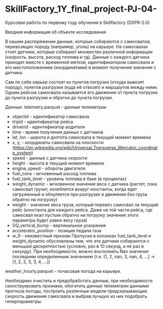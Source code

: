 # SkillFactory_1Y_final_project-PJ-04-
Курсовая работа по первому году обучения в Skillfactory (DSPR-2.0)


Вводная информация об объекте исследования

В нашем распоряжении данные, которые собираются с самосвалов, перевозящих породу (например, уголь) на карьере. На самосвалах стоят датчики, которые собирают множество различной информации (скорость, высота, расход топлива и тд). 
Данные с каждого датчика приходят вместе с временной меткой, идентификатором самосвала и его местоположением (координатами) в момент получения значения с датчика.

Сам по себе карьер состоит из пунктов погрузки (откуда вывозят породу), пунктов разгрузки (куда её отвозят) и маршрутов между ними. Одним рейсом самосвала называется его движение от пункта погрузки до пункта разгрузки и обратно до пункта погрузки.

Данные:
telemetry.parquet - данные телеметрии

* objectid - идентификатор самосвала
* tripid - идентификатор рейса
* driverid - идентификатор водителя
* time - время получения данных с датчиков
* lat, lon - широта и долгота самосвала в текущий момент времени
* x, y, - координаты самосвала на плоскости (https://en.wikipedia.org/wiki/Universal_Transverse_Mercator_coordinate_system)
* speed - данные с датчика скорости
* height - высота в текущий момент времени
* engine_speed - обороты двигателя
* fuel_cons - мгновенный расход топлива
* fuel_tank_level - уровень топлива в баке (в процентах)
* weight_dynamic - мгновенное значение веса с датчика (растет, пока самосвал грузит, колеблется вокруг константы, когда едет загруженный и обнуляется при разгрузке и движении без груза обратно на погрузку)
* weight - значение веса груза, который перевез самосвал за текущий рейс (константа для каждого рейса. Даже на той части рейса, где самосвал ехал пустым обратно на погрузку значение этого параметра будет равно весу груза)
* DQ_vertical_bump - вертикальное ускорения
* accelerator_position - позиция педали газа
* w_fl - неизвестный признак
Пропуски в колонках fuel_tank_level и weight_dynamic обусловлены тем, что эти датчики собираются с меньшей дискретностью (условно, раз в 10 секунд, а не раз в секунду).
При необходимости, можно восполнить Nan значения последним определенным значением (т.е. [1, 2, nan, 3, nan, 4, ...] -> [1, 2, 2, 3, 3, 4, ...])

weather_hourly.parquet - почасовая погода на карьере. 

Необходимо очистить и предобработать данные, при необходимости сконструировать признаки, обогатить данные телеметрии данными прогноза погоды, построить различные модели предсказывающие скорость
движения самосвала и выбрав лучшую из них подобрать гиперпараметры.
